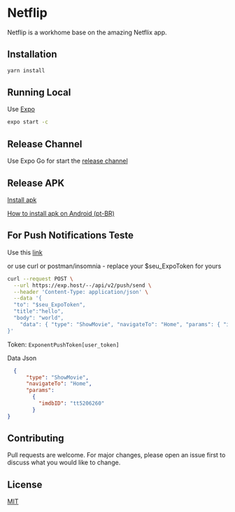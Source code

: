 # Netflip

Netflip is a workhome base on the amazing Netflix app.

## Installation

```bash
yarn install
```

## Running Local

Use [Expo](https://docs.expo.dev/get-started/installation/)

```bash
expo start -c
```
## Release Channel
Use Expo Go for start the [release channel](https://expo.dev/@flipexpo/netflip?serviceType=classic&distribution=expo-go&release-channel=netflip_alfa)

## Release APK
[Install apk](https://expo.dev/accounts/flipexpo/projects/netflip/builds/aa22a6d1-eb1f-4174-9b88-45897bb720ff)

[How to install apk on Android (pt-BR)](https://expo.dev/artifacts/eas/n1wpFwgrQg5XTQyNZK5EGF.apk)

## For Push Notifications Teste

Use this [link](https://expo.dev/notifications)

or use curl or postman/insomnia - replace your $seu_ExpoToken for yours

```bash
curl --request POST \
  --url https://exp.host/--/api/v2/push/send \
  --header 'Content-Type: application/json' \
  --data '{
  "to": "$seu_ExpoToken",
  "title":"hello",
  "body": "world",
	"data": { "type": "ShowMovie", "navigateTo": "Home", "params": { "imdbID": "tt10034790"} }
}'
```

Token: `ExponentPushToken[user_token]`

Data Json 
```json
  { 
      "type": "ShowMovie", 
      "navigateTo": "Home", 
      "params": 
        { 
          "imdbID": "tt5206260"
        }
}
```

## Contributing
Pull requests are welcome. For major changes, please open an issue first to discuss what you would like to change.

## License
[MIT](https://choosealicense.com/licenses/mit/)
